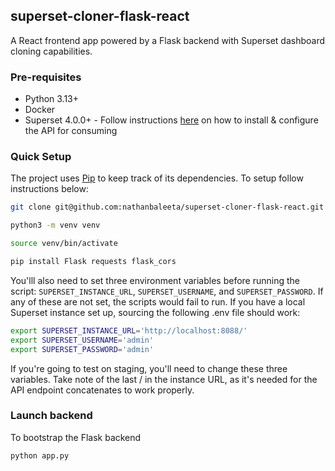 ## superset-cloner-flask-react
A React frontend app powered by a Flask backend with Superset dashboard cloning capabilities.

### Pre-requisites
- Python 3.13+
- Docker
- Superset 4.0.0+ - Follow instructions [here](https://github.com/nathanbaleeta/magasin-superset-dashboard-cloner/blob/main/SUPERSET_SETUP.md) on how to install & configure the API for consuming

### Quick Setup
The project uses [Pip]([https://python-poetry.org/](https://pypi.org/project/pip/)) to keep track of its dependencies. To setup follow instructions below:

```bash
git clone git@github.com:nathanbaleeta/superset-cloner-flask-react.git

python3 -m venv venv

source venv/bin/activate

pip install Flask requests flask_cors
```

You'lll also need to set three environment variables before running the script: ```SUPERSET_INSTANCE_URL```, ```SUPERSET_USERNAME```, and ```SUPERSET_PASSWORD```. If any of these are not set, the scripts would fail to run. If you have a local Superset instance set up, sourcing the following .env file should work:

```bash
export SUPERSET_INSTANCE_URL='http://localhost:8088/'
export SUPERSET_USERNAME='admin'
export SUPERSET_PASSWORD='admin'
```

If you're going to test on staging, you'll need to change these three variables. Take note of the last / in the instance URL, as it's needed for the API endpoint concatenates to work properly.

### Launch backend
To bootstrap the Flask backend
```
python app.py
```
